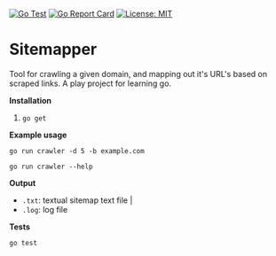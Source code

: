 [![Go Test](https://github.com/james-ecd/sitemapper/actions/workflows/go-tests.yml/badge.svg)](https://github.com/james-ecd/sitemapper/actions/workflows/go-tests.yml)
[![Go Report Card](https://goreportcard.com/badge/github.com/james-ecd/sitemapper)](https://goreportcard.com/report/github.com/james-ecd/sitemapper)
[![License: MIT](https://img.shields.io/badge/License-MIT-yellow.svg)](https://opensource.org/licenses/MIT)


# Sitemapper
Tool for crawling a given domain, and mapping out it's URL's based on scraped links.
A play project for learning go.

**Installation**

 1. `go get`


**Example usage**

    go run crawler -d 5 -b example.com

    go run crawler --help

**Output**
- `.txt`: textual sitemap text file |
- `.log`: log file 
		

**Tests**

    go test
